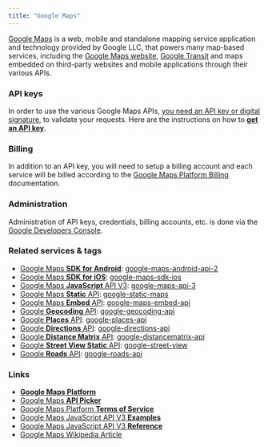 ```yaml
---
title: "Google Maps"
---
```


[Google Maps](https://maps.google.com/) is a web, mobile and standalone mapping service application and technology provided by Google LLC, that powers many map-based services, including the [Google Maps website](https://maps.google.com), [Google Transit](https://transit.google.com) and maps embedded on third-party websites and mobile applications through their various APIs.


### API keys


In order to use the various Google Maps APIs, [you need an API key or digital signature](https://developers.google.com/maps/faq#using-google-maps-apis), to validate your requests. Here are the instructions on how to [**get an API key**](https://developers.google.com/maps/documentation/javascript/get-api-key).


### Billing


In addition to an API key, you will need to setup a billing account and each service will be billed according to the [Google Maps Platform Billing](https://developers.google.com/maps/billing/gmp-billing) documentation.


### Administration


Administration of API keys, credentials, billing accounts, etc. is done via the [Google Developers Console](https://console.developers.google.com/).


### Related services & tags


* [Google Maps **SDK for Android**](https://developers.google.com/maps/documentation/android-sdk/intro): [google-maps-android-api-2](/questions/tagged/google-maps-android-api-2 "show questions tagged 'google-maps-android-api-2'")
* [Google Maps **SDK for iOS**](https://developers.google.com/maps/documentation/ios-sdk/intro): [google-maps-sdk-ios](/questions/tagged/google-maps-sdk-ios "show questions tagged 'google-maps-sdk-ios'")
* [Google Maps **JavaScript** API V3](https://developers.google.com/maps/documentation/javascript/tutorial): [google-maps-api-3](/questions/tagged/google-maps-api-3 "show questions tagged 'google-maps-api-3'")
* [Google Maps **Static** API](https://developers.google.com/maps/documentation/maps-static/intro): [google-static-maps](/questions/tagged/google-static-maps "show questions tagged 'google-static-maps'")
* [Google Maps **Embed** API](https://developers.google.com/maps/documentation/embed/start): [google-maps-embed-api](/questions/tagged/google-maps-embed-api "show questions tagged 'google-maps-embed-api'")
* [Google **Geocoding** API](https://developers.google.com/maps/documentation/geocoding/start): [google-geocoding-api](/questions/tagged/google-geocoding-api "show questions tagged 'google-geocoding-api'")
* [Google **Places** API](https://developers.google.com/places/web-service/intro): [google-places-api](/questions/tagged/google-places-api "show questions tagged 'google-places-api'")
* [Google **Directions** API](https://developers.google.com/maps/documentation/directions/start): [google-directions-api](/questions/tagged/google-directions-api "show questions tagged 'google-directions-api'")
* [Google **Distance Matrix** API](https://developers.google.com/maps/documentation/distance-matrix/start): [google-distancematrix-api](/questions/tagged/google-distancematrix-api "show questions tagged 'google-distancematrix-api'")
* [Google **Street View Static** API](https://developers.google.com/maps/documentation/streetview/): [google-street-view](/questions/tagged/google-street-view "show questions tagged 'google-street-view'")
* [Google **Roads** API](https://developers.google.com/maps/documentation/roads/intro): [google-roads-api](/questions/tagged/google-roads-api "show questions tagged 'google-roads-api'")


### Links


* [**Google Maps Platform**](https://developers.google.com/maps/)
* [Google Maps **API Picker**](https://developers.google.com/maps/documentation/api-picker)
* [Google Maps Platform **Terms of Service**](https://cloud.google.com/maps-platform/terms/)
* [Google Maps JavaScript API V3 **Examples**](https://developers.google.com/maps/documentation/javascript/examples/)
* [Google Maps JavaScript API V3 **Reference**](https://developers.google.com/maps/documentation/javascript/reference)
* [Google Maps Wikipedia Article](https://en.wikipedia.org/wiki/Google_Maps)
